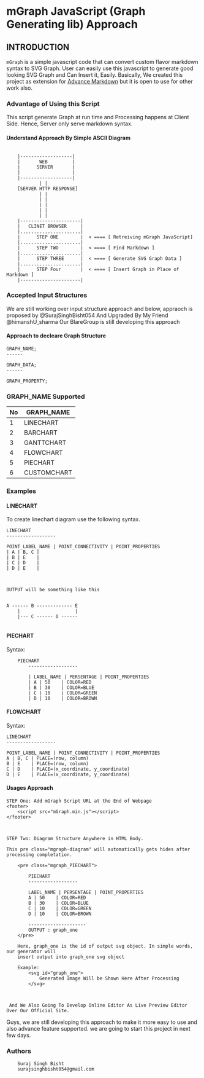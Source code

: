 # mGraph JavaScript (Graph Generating lib) Approach

## INTRODUCTION


`mGraph` is a simple javascript code that can convert custom flavor markdown syntax 
to SVG Graph. User can easily use this javascript to generate good looking SVG Graph and Can 
Insert it, Easily. Basically, We created this project as extension for [Advance Markdown](https://github.com/surajsinghbisht054/advance-markdown) but it is open to use for other work also.


### Advantage of Using this Script
This script generate Graph at run time and Processing happens at Client Side. Hence, Server only serve markdown syntax.

#### Understand Approach By Simple ASCII Diagram
```

    |-------------------|
    |       WEB         |
    |      SERVER       |
    |                   |
    |-------------------|
            | |
    [SERVER HTTP RESPONSE]
            | |
            | |
            | |
            | |
            | |
    |----------------------|
    |   CLINET BROWSER     |
    |......................|
    |      STEP ONE        |  < ==== [ Retreiving mGraph JavaScript]      
    |......................|
    |      STEP TWO        |  < ==== [ Find Markdown ]
    |......................|
    |      STEP THREE      |  < ==== [ Generate SVG Graph Data ]
    |......................|
    |      STEP Four       |  < ==== [ Insert Graph in Place of Markdown ]
    |----------------------|

```


### Accepted Input Structures
We are still working over input structure approach and below, appraoch is proposed by @SurajSinghBisht054 And Upgraded By My Friend @himanshU_sharma
Our BlareGroup is still developing this approach

#### Approach to decleare Graph Structure 

```
GRAPH_NAME;
------

GRAPH_DATA;
------

GRAPH_PROPERTY;
```


### GRAPH_NAME Supported
| No | GRAPH_NAME  |
|---|---|
| 1  | LINECHART   |
| 2  | BARCHART    |
| 3  | GANTTCHART  |
| 4  | FLOWCHART   |
| 5  | PIECHART    |
| 6  | CUSTOMCHART |


### Examples 

#### LINECHART
To create linechart diagram use the following syntax.

```
LINECHART
------------------

POINT_LABEL_NAME | POINT_CONNECTIVITY | POINT_PROPERTIES
| A | B, C |
| B | E    | 
| C | D    | 
| D | E    | 



OUTPUT will be something like this


A ------ B ------------- E
    |                    |
    |--- C ------ D ------


```
#### PIECHART
Syntax:
```
    PIECHART
        ------------------

        | LABEL_NAME | PERSENTAGE | POINT_PROPERTIES
        | A | 50    | COLOR=RED
        | B | 30    | COLOR=BLUE
        | C | 10    | COLOR=GREEN
        | D | 10    | COLOR=BROWN

```
#### FLOWCHART
Syntax:
```
LINECHART
------------------

POINT_LABEL_NAME | POINT_CONNECTIVITY | POINT_PROPERTIES
A | B, C | PLACE=(row, column)
B | E    | PLACE=(row, column)
C | D    | PLACE=(x_coordinate, y_coordinate)
D | E    | PLACE=(x_coordinate, y_coordinate)

```

#### Usages Approach
```
STEP One: Add mGraph Script URL at the End of Webpage 
<footer>
    <script src="mGraph.min.js"></script>
</footer>



STEP Two: Diagram Structure Anywhere in HTML Body.

This pre class="mgraph-diagram" will automatically gets hides after processing completation.

    <pre class="mgraph_PIECHART">

        PIECHART
        ------------------

        LABEL_NAME | PERSENTAGE | POINT_PROPERTIES
        A | 50    | COLOR=RED
        B | 30    | COLOR=BLUE
        C | 10    | COLOR=GREEN
        D | 10    | COLOR=BROWN

        ---------------------
        OUTPUT : graph_one
    </pre>

    Here, graph_one is the id of output svg object. In simple words, our generator will
    insert output into graph_one svg object

    Example:
        <svg id="graph_one">
            Generated Image Will be Shown Here After Processing
        </svg>



 And We Also Going To Develop Online Editor As Live Preview Editor Over Our Official Site.
```


Guys, we are still developing this approach to make it more easy to use and also advance feature supported.
we are going to start this project in next few days.


### Authors
```
    Suraj Singh Bisht 
    surajsinghbisht054@gmail.com
    
```